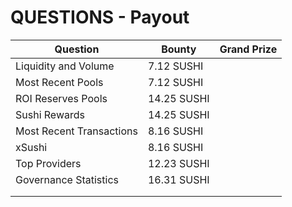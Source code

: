 # QUESTIONS - Payout



| Question                 | Bounty      | Grand Prize |
| ------------------------ | ----------- | ----------- |
| Liquidity and Volume     | 7.12 SUSHI  |             |
| Most Recent Pools        | 7.12 SUSHI  |             |
| ROI Reserves Pools       | 14.25 SUSHI |             |
| Sushi Rewards            | 14.25 SUSHI |             |
| Most Recent Transactions | 8.16 SUSHI  |             |
| xSushi                   | 8.16 SUSHI  |             |
| Top Providers            | 12.23 SUSHI |             |
| Governance Statistics    | 16.31 SUSHI |             |
|                          |             |             |
|                          |             |             |

